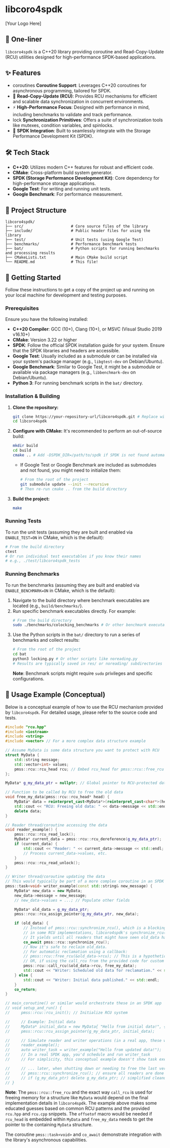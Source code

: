 # libcoro4spdk

[Your Logo Here]

## 🚀 One-liner

`libcoro4spdk` is a C++20 library providing coroutine and Read-Copy-Update (RCU) utilities designed for high-performance SPDK-based applications.

## ✨ Features

- coroutines **Coroutine Support**: Leverages C++20 coroutines for asynchronous programming, tailored for SPDK.
- 🔄 **Read-Copy-Update (RCU)**: Provides RCU mechanisms for efficient and scalable data synchronization in concurrent environments.
- ⚡ **High-Performance Focus**: Designed with performance in mind, including benchmarks to validate and track performance.
- lock **Synchronization Primitives**: Offers a suite of synchronization tools like mutexes, condition variables, and spinlocks.
- 💾 **SPDK Integration**: Built to seamlessly integrate with the Storage Performance Development Kit (SPDK).

## 🛠️ Tech Stack

- **C++20**: Utilizes modern C++ features for robust and efficient code.
- **CMake**: Cross-platform build system generator.
- **SPDK (Storage Performance Development Kit)**: Core dependency for high-performance storage applications.
- **Google Test**: For writing and running unit tests.
- **Google Benchmark**: For performance measurement.

## 📂 Project Structure

```
libcoro4spdk/
├── src/                     # Core source files of the library
├── include/                 # Public header files for using the library
├── test/                    # Unit tests (using Google Test)
├── benchmarks/              # Performance benchmark tests
├── bat/                     # Python scripts for running benchmarks and processing results
├── CMakeLists.txt           # Main CMake build script
└── README.md                # This file!
```

## 🚀 Getting Started

Follow these instructions to get a copy of the project up and running on your local machine for development and testing purposes.

### Prerequisites

Ensure you have the following installed:

- **C++20 Compiler**: GCC (10+), Clang (10+), or MSVC (Visual Studio 2019 v16.10+)
- **CMake**: Version 3.22 or higher
- **SPDK**: Follow the official SPDK installation guide for your system. Ensure that the SPDK libraries and headers are accessible.
- **Google Test**: Usually included as a submodule or can be installed via your system's package manager (e.g., `libgtest-dev` on Debian/Ubuntu).
- **Google Benchmark**: Similar to Google Test, it might be a submodule or available via package managers (e.g., `libbenchmark-dev` on Debian/Ubuntu).
- **Python 3**: For running benchmark scripts in the `bat/` directory.

### Installation & Building

1.  **Clone the repository:**
    ```bash
    git clone https://your-repository-url/libcoro4spdk.git # Replace with actual URL
    cd libcoro4spdk
    ```

2.  **Configure with CMake:**
    It's recommended to perform an out-of-source build:
    ```bash
    mkdir build
    cd build
    cmake .. # Add -DSPDK_DIR=/path/to/spdk if SPDK is not found automatically
    ```
    *   If Google Test or Google Benchmark are included as submodules and not found, you might need to initialize them:
        ```bash
        # From the root of the project
        git submodule update --init --recursive
        # Then re-run cmake .. from the build directory
        ```

3.  **Build the project:**
    ```bash
    make
    ```

### Running Tests

To run the unit tests (assuming they are built and enabled via `ENABLE_TEST=ON` in CMake, which is the default):

```bash
# From the build directory
ctest
# Or run individual test executables if you know their names
# e.g., ./test/libcoro4spdk_tests
```

### Running Benchmarks

To run the benchmarks (assuming they are built and enabled via `ENABLE_BENCHMARK=ON` in CMake, which is the default):

1.  Navigate to the build directory where benchmark executables are located (e.g., `build/benchmarks/`).
2.  Run specific benchmark executables directly. For example:
    ```bash
    # From the build directory
    sudo ./benchmarks/colocking_benchmarks # Or other benchmark executables
    ```
3.  Use the Python scripts in the `bat/` directory to run a series of benchmarks and collect results:
    ```bash
    # From the root of the project
    cd bat
    python3 locking.py # Or other scripts like noreading.py
    # Results are typically saved in res/ or noreading/ subdirectories
    ```
    **Note**: Benchmark scripts might require `sudo` privileges and specific configurations.

## 📖 Usage Example (Conceptual)

Below is a conceptual example of how to use the RCU mechanism provided by `libcoro4spdk`. For detailed usage, please refer to the source code and tests.

```cpp
#include "rcu.hpp"
#include <iostream>
#include <string>
#include <vector> // For a more complex data structure example

// Assume MyData is some data structure you want to protect with RCU
struct MyData {
    std::string message;
    std::vector<int> values;
    pmss::rcu::rcu_head rcu; // Embed rcu_head for pmss::rcu::free_rcu
};

MyData* g_my_data_ptr = nullptr; // Global pointer to RCU-protected data

// Function to be called by RCU to free the old data
void free_my_data(pmss::rcu::rcu_head* head) {
    MyData* data = reinterpret_cast<MyData*>(reinterpret_cast<char*>(head) - offsetof(MyData, rcu));
    std::cout << "RCU: Freeing old data: " << data->message << std::endl;
    delete data;
}

// Reader thread/coroutine accessing the data
void reader_example() {
    pmss::rcu::rcu_read_lock();
    MyData* current_data = pmss::rcu::rcu_dereference(g_my_data_ptr);
    if (current_data) {
        std::cout << "Reader: " << current_data->message << std::endl;
        // Process current_data->values, etc.
    }
    pmss::rcu::rcu_read_unlock();
}

// Writer thread/coroutine updating the data
// This would typically be part of a more complex coroutine in an SPDK application
pmss::task<void> writer_example(const std::string& new_message) {
    MyData* new_data = new MyData;
    new_data->message = new_message;
    // new_data->values = ...; // Populate other fields

    MyData* old_data = g_my_data_ptr;
    pmss::rcu::rcu_assign_pointer(g_my_data_ptr, new_data);

    if (old_data) {
        // Instead of pmss::rcu::synchronize_rcu(), which is a blocking call for writers
        // in some RCU implementations, libcoro4spdk's synchronize_rcu() is a coroutine.
        // It yields until all readers that might have seen old_data have finished.
        co_await pmss::rcu::synchronize_rcu();
        // Now it's safe to reclaim old_data.
        // For automatic reclamation using a callback:
        // pmss::rcu::free_rcu(&old_data->rcu); // This is a hypothetical function from the code structure
        // OR, if using the call_rcu from the provided code for custom reclamation:
        pmss::rcu::call_rcu(&old_data->rcu, free_my_data);
        std::cout << "Writer: Scheduled old data for reclamation." << std::endl;
    } else {
        std::cout << "Writer: Initial data published." << std::endl;
    }
    co_return;
}

// main_coroutine() or similar would orchestrate these in an SPDK app
// void setup_and_run() {
//     pmss::rcu::rcu_init(); // Initialize RCU system

//     // Example: Initial data
//     MyData* initial_data = new MyData{ "Hello from initial data!", {}, {} };
//     pmss::rcu::rcu_assign_pointer(g_my_data_ptr, initial_data);

//     // Simulate reader and writer operations (in a real app, these would be concurrent tasks)
//     reader_example();
//     auto writer_task = writer_example("Hello from updated data!");
//     // In a real SPDK app, you'd schedule and run writer_task
//     // For simplicity, this conceptual example doesn't show task execution.

//     // ... later, when shutting down or needing to free the last version
//     // pmss::rcu::synchronize_rcu(); // ensure all readers are done
//     // if (g_my_data_ptr) delete g_my_data_ptr; // simplified cleanup
// }

```
**Note**: The `pmss::rcu::free_rcu` and the exact way `call_rcu` is used for freeing memory for a structure like `MyData` would depend on the final implementation details in `libcoro4spdk`. The example above makes some educated guesses based on common RCU patterns and the provided `rcu.hpp` and `rcu.cpp` snippets. The `offsetof` macro would be needed if `rcu_head` is embedded within `MyData` and `free_my_data` needs to get the pointer to the containing `MyData` structure.

The coroutine `pmss::task<void>` and `co_await` demonstrate integration with the library's asynchronous capabilities.
